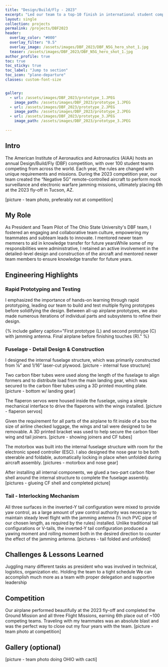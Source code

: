 ```yaml
---
title: "Design/Build/Fly - 2023"
excerpt: "Led our team to a top-10 finish in international student competition."
layout: single
collection: projects
permalink: /projects/DBF2023
header:
  overlay_color: "#000"
  overlay_filter: "0.5"
  overlay_image: /assets/images/DBF_2023/DBF_N5G_hero_shot_1.jpg
  teaser: /assets/images/DBF_2023/DBF_N5G_hero_shot_1.jpg
author_profile: true
toc: true
toc_sticky: true
toc_label: "Jump to section"
toc_icon: "plane-departure"
classes: custom-font-size


gallery:
  - url: /assets/images/DBF_2023/prototype_1.JPEG
    image_path: /assets/images/DBF_2023/prototype_1.JPEG
  - url: /assets/images/DBF_2023/prototype_2.JPEG
    image_path: /assets/images/DBF_2023/prototype_2.JPEG
  - url: /assets/images/DBF_2023/prototype_3.JPEG
    image_path: /assets/images/DBF_2023/prototype_3.JPEG  
 
---
```


## Intro
The American Institute of Aeronautics and Astronautics (AIAA) hosts an annual Design/Build/Fly (DBF) competition, with over 100 student teams competing from across the world. Each year, the rules are changed with unique requirements and missions. During the 2023 competition year, our team created the “Negative 5G” remote-controlled aircraft to perform mock surveillance and electronic warfare jamming missions, ultimately placing 6th at the 2023 fly-off in Tucson, AZ.

[picture - team photo, preferably not at competition]

## My Role
As President and Team Pilot of The Ohio State University's DBF team, I fostered an engaging and collaborative team culture, empowering my teammates and subteam leads to innovate. I mentored newer team memners to aid in knowledge transfer for future yearsWhile some of my responsibilities were administrative, I retained an active involvement in the detailed-level design and construction of the aircraft and mentored newer team members to ensure knowledge transfer for future years.

## Engineering Highlights
### Rapid Prototyping and Testing
I emphasized the importance of hands-on learning through rapid prototyping, leading our team to build and test multiple flying prototypes before solidifying the design. Between all-up airplane prototypes, we also made numerous iterations of individual parts and subsystems to refine their design.

{% include gallery caption="First prototype (L) and second prototype (C) with jamming antenna. Final airplane before finishing touches (R)." %}


### Fuselage - Detail Design & Construction
I designed the internal fuselage structure, which was primarily constructed from ⅛” and 1/16” laser-cut plywood.
[picture - internal fuse structure]

Two carbon fiber tubes were used along the length of the fuselage to align formers and to distribute load from the main landing gear, which was secured to the carbon fiber tubes using a 3D printed mounting plate. 
[picture - bottom w/ landing gear]

The flaperon servos were housed inside the fuselage, using a simple mechanical interface to drive the flaperons with the wings installed.
[picture - flaperon servos]

Given the requirement for all parts of the airplane to fit inside of a box the size of airline checked luggage, the wings and tail were designed to be removable. A 3D printed bracket was used to help secure the carbon fiber wing and tail joiners. 
[picture - showing joiners and CF tubes]

The motorbox was built into the internal fuselage structure with room for the electronic speed controller (ESC). I also designed the nose gear to be both steerable and foldable, automatically locking in place when unfolded during aircraft assembly.
[pictures - motorbox and nose gear]

After installing all internal components, we glued a two-part carbon fiber shell around the internal structure to complete the fuselage assembly.
[pictures - glueing CF shell and completed picture]

### Tail - Interlocking Mechanism
All three surfaces in the inverted-Y tail configuration were mixed to provide yaw control, as a large amount of yaw control authority was necessary to maintain steady level flight with the jamming antenna (½ inch PVC pipe of our chosen length, as required by the rules) installed. Unlike traditional tail configurations or V-tails, the inverted-Y tail configuration produced a yawing moment and rolling moment both in the desired direction to counter the effect of the jamming antenna.
[pictures - tail folded and unfolded]

## Challenges & Lessons Learned
Juggling many different tasks as president who was involved in technical, logistics, organization etc.
Holding the team to a tight schedule
We can accomplish much more as a team with proper delegation and supportive leadership

## Competition
Our airplane performed beautifully at the 2023 fly-off and completed the Ground Mission and all three Flight Missions, earning 6th place out of ~100 competing teams. Traveling with my teammates was an absolute blast and was the perfect way to close out my four years with the team.
[picture - team photo at competition]

## Gallery (optional)
[picture - team photo doing OHIO with cacti]
